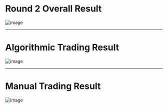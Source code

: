 # Round 2 Overall Result  
![image](https://github.com/user-attachments/assets/984466ec-f59c-4a99-9317-8027cc7663d2)

---

# Algorithmic Trading Result  
![image](https://github.com/user-attachments/assets/55dfc481-5d21-412b-8b54-fb51c8a36277)


---

# Manual Trading Result  
![image](https://github.com/user-attachments/assets/e88ee43e-544a-416b-a728-853a441e4f96)

